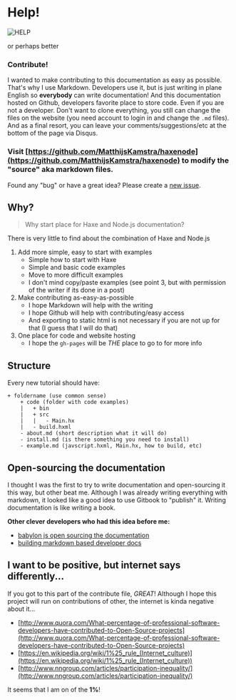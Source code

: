 # Help!

![HELP](http://lorempixel.com/800/200/technics/HELP/)

or perhaps better

### Contribute!

I wanted to make contributing to this documentation as easy as possible.
That's why I use Markdown. Developers use it, but is just writing in plane English so **everybody** can write documentation!
And this documentation hosted on Github, developers favorite place to store code.
Even if you are not a developer. Don't want to clone everything, you still can change the files on the website (you need account to login in and change the `.md` files).
And as a final resort, you can leave your comments/suggestions/etc at the bottom of the page via Disqus.


### Visit [https://github.com/MatthijsKamstra/haxenode](https://github.com/MatthijsKamstra/haxenode) to modify the "source" aka markdown files.

Found any "bug" or have a great idea? Please create a [new issue](https://github.com/MatthijsKamstra/haxenode/issues/new).


## Why?

> Why start place for Haxe and Node.js documentation?

There is very little to find about the combination of Haxe and Node.js

1. Add more simple, easy to start with examples
	* Simple how to start with Haxe
	* Simple and basic code examples
	* Move to more difficult examples
	* I don't mind copy/paste examples (see point 3, but with permission of the writer if its done in a post)
2. Make contributing as-easy-as-possible
	* I hope Markdown will help with the writing
	* I hope Github will help with contributing/easy access
	* And exporting to static html is not necessary if you are not up for that (I guess that I will do that)
3. One place for code and website hosting
	* I hope the `gh-pages` will be *THE* place to go to for more info



## Structure

Every new tutorial should have:

```
+ foldername (use common sense)
	+ code (folder with code examples)
	|	+ bin
	|	+ src
	|	|	- Main.hx
	|	- build.hxml
	- about.md (short description what it will do)
	- install.md (is there something you need to install)
	- example.md (javscript.hxml, Main.hx, how to build, etc)

```

## Open-sourcing the documentation

I thought I was the first to try to write documentation and open-sourcing it this way, but other beat me.
Although I was already writing everything with markdown, it looked like a good idea to use Gitbook to "publish" it. Writing documentation is like writing a book.

**Other clever developers who had this idea before me:**

* [babylon js open sourcing the documentation](http://blogs.msdn.com/b/eternalcoding/archive/2015/08/11/babylon-js-open-sourcing-the-documentation.aspx)
* [building markdown based developer docs](https://medium.com/code-stories/building-markdown-based-developer-docs-87c0317c56f7)



## I want to be positive, but internet says differently...

If you got to this part of the contribute file, *GREAT*!
Although I hope this project will run on contributions of other, the internet is kinda negative about it...

* [http://www.quora.com/What-percentage-of-professional-software-developers-have-contributed-to-Open-Source-projects](http://www.quora.com/What-percentage-of-professional-software-developers-have-contributed-to-Open-Source-projects)
* [https://en.wikipedia.org/wiki/1%25_rule_(Internet_culture)](https://en.wikipedia.org/wiki/1%25_rule_(Internet_culture))
* [http://www.nngroup.com/articles/participation-inequality/](http://www.nngroup.com/articles/participation-inequality/)

It seems that I am on of the **1%**!
